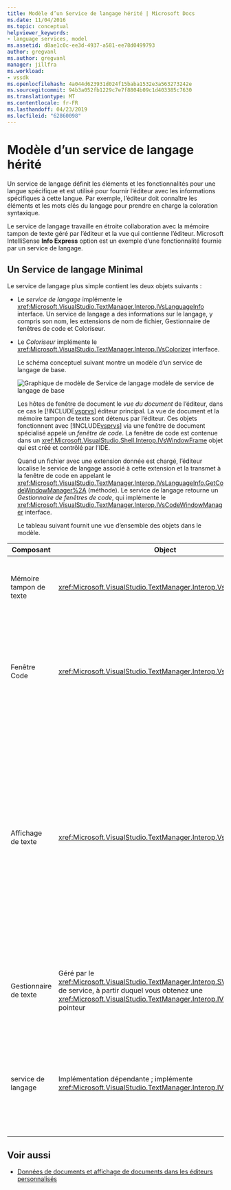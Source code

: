 ```yaml
---
title: Modèle d’un Service de langage hérité | Microsoft Docs
ms.date: 11/04/2016
ms.topic: conceptual
helpviewer_keywords:
- language services, model
ms.assetid: d8ae1c0c-ee3d-4937-a581-ee78d0499793
author: gregvanl
ms.author: gregvanl
manager: jillfra
ms.workload:
- vssdk
ms.openlocfilehash: 4a044d623931d024f15baba1532e3a563273242e
ms.sourcegitcommit: 94b3a052fb1229c7e7f8804b09c1d403385c7630
ms.translationtype: MT
ms.contentlocale: fr-FR
ms.lasthandoff: 04/23/2019
ms.locfileid: "62860098"
---
```

# <a name="model-of-a-legacy-language-service"></a>Modèle d’un service de langage hérité
Un service de langage définit les éléments et les fonctionnalités pour une langue spécifique et est utilisé pour fournir l’éditeur avec les informations spécifiques à cette langue. Par exemple, l’éditeur doit connaître les éléments et les mots clés du langage pour prendre en charge la coloration syntaxique.

 Le service de langage travaille en étroite collaboration avec la mémoire tampon de texte géré par l’éditeur et la vue qui contienne l’éditeur. Microsoft IntelliSense **Info Express** option est un exemple d’une fonctionnalité fournie par un service de langage.

## <a name="a-minimal-language-service"></a>Un Service de langage Minimal
 Le service de langage plus simple contient les deux objets suivants :

- Le *service de langage* implémente le <xref:Microsoft.VisualStudio.TextManager.Interop.IVsLanguageInfo> interface. Un service de langage a des informations sur le langage, y compris son nom, les extensions de nom de fichier, Gestionnaire de fenêtres de code et Coloriseur.

- Le *Coloriseur* implémente le <xref:Microsoft.VisualStudio.TextManager.Interop.IVsColorizer> interface.

  Le schéma conceptuel suivant montre un modèle d’un service de langage de base.

  ![Graphique de modèle de Service de langage](../../extensibility/media/vslanguageservicemodel.gif "vsLanguageServiceModel") modèle de service de langage de base

  Les hôtes de fenêtre de document le *vue du document* de l’éditeur, dans ce cas le [!INCLUDE[vsprvs](../../code-quality/includes/vsprvs_md.md)] éditeur principal. La vue de document et la mémoire tampon de texte sont détenus par l’éditeur. Ces objets fonctionnent avec [!INCLUDE[vsprvs](../../code-quality/includes/vsprvs_md.md)] via une fenêtre de document spécialisé appelé un *fenêtre de code*. La fenêtre de code est contenue dans un <xref:Microsoft.VisualStudio.Shell.Interop.IVsWindowFrame> objet qui est créé et contrôlé par l’IDE.

  Quand un fichier avec une extension donnée est chargé, l’éditeur localise le service de langage associé à cette extension et la transmet à la fenêtre de code en appelant le <xref:Microsoft.VisualStudio.TextManager.Interop.IVsLanguageInfo.GetCodeWindowManager%2A> (méthode). Le service de langage retourne un *Gestionnaire de fenêtres de code*, qui implémente le <xref:Microsoft.VisualStudio.TextManager.Interop.IVsCodeWindowManager> interface.

  Le tableau suivant fournit une vue d’ensemble des objets dans le modèle.

| Composant | Object | Fonction |
|------------------| - | - |
| Mémoire tampon de texte | <xref:Microsoft.VisualStudio.TextManager.Interop.VsTextBuffer> | Un flux de texte Unicode en lecture/écriture. Il est possible pour le texte à utiliser d’autres encodages. |
| Fenêtre Code | <xref:Microsoft.VisualStudio.TextManager.Interop.VsCodeWindow> | Une fenêtre de document qui contient une ou plusieurs vues de texte. Lorsque [!INCLUDE[vsprvs](../../code-quality/includes/vsprvs_md.md)] est en mode d’interface multidocument (MDI), la fenêtre de code est un enfant MDI. |
| Affichage de texte | <xref:Microsoft.VisualStudio.TextManager.Interop.VsTextView> | Une fenêtre qui permet à l’utilisateur accéder et afficher le texte à l’aide du clavier et la souris. Un affichage de texte apparaît à l’utilisateur en tant qu’éditeur. Vous pouvez utiliser les affichages de texte dans les fenêtres de l’éditeur ordinaires, la fenêtre Sortie et la fenêtre exécution. En outre, vous pouvez configurer une ou plusieurs vues de texte dans une fenêtre de code. |
| Gestionnaire de texte | Géré par le <xref:Microsoft.VisualStudio.TextManager.Interop.SVsTextManager> de service, à partir duquel vous obtenez une <xref:Microsoft.VisualStudio.TextManager.Interop.IVsTextManager> pointeur | Un composant qui gère les informations courantes partagées par tous les composants décrits précédemment. |
| service de langage | Implémentation dépendante ; implémente <xref:Microsoft.VisualStudio.TextManager.Interop.IVsLanguageInfo> | Objet qui fournit l’éditeur avec les informations spécifiques au langage telles que la coloration syntaxique, la saisie semi-automatique des instructions et la correspondance d’accolade. |

## <a name="see-also"></a>Voir aussi
- [Données de documents et affichage de documents dans les éditeurs personnalisés](../../extensibility/document-data-and-document-view-in-custom-editors.md)